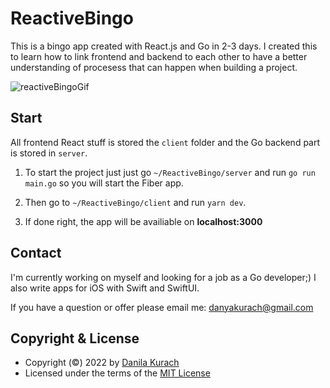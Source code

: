 # ReactiveBingo
This is a bingo app created with React.js and Go in 2-3 days. I created this to learn how to link frontend and backend to each other to have a better understanding of procesess that can happen when building a project.

![reactiveBingoGif](https://user-images.githubusercontent.com/84472737/170234746-f164d89e-cb76-4bca-9a2c-b6c626fd0481.gif)

## Start
All frontend React stuff is stored the `client` folder and the Go backend part is stored in `server`. 

1. To start the project just just go `~/ReactiveBingo/server` and run `go run main.go` so you will start the Fiber app. 

2. Then go to `~/ReactiveBingo/client` and run `yarn dev`. 

3. If done right, the app will be availiable on **localhost:3000**

## Contact
I'm currently working on myself and looking for a job as a Go developer;) I also write apps for iOS with Swift and SwiftUI. 

If you have a question or offer please email me: danyakurach@gmail.com
  
## Copyright & License
- Copyright (©) 2022 by [Danila Kurach](https://github.com/dupreehkuda)
- Licensed under the terms of the [MIT License](./LICENSE)
